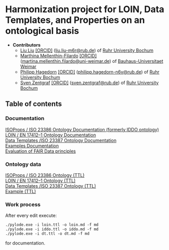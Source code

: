# Harmonization project for LOIN, Data Templates, and Properties on an ontological basis

* **Contributors**
  * [Liu Liu](https://orcid.org/0000-0001-5907-7609)
    [[ORCID]](https://orcid.org/0000-0001-5907-7609)
    (<liu.liu-m6r@rub.de></a>) of [Ruhr University Bochum](https://www.inf.bi.ruhr-uni-bochum.de/iib/lehrstuhl/mitarbeiter/liu_liu.html.en)
  * [Marthina Mellenthin-Filardo](https://orcid.org/0000-0001-7759-7579)
    [[ORCID]](https://orcid.org/0000-0001-7759-7579)
    (<martina.mellenthin.filardo@uni-weimar.de></a>) of [Bauhaus-Universitaet Weimar](https://www.uni-weimar.de/en/civil-engineering/chairs/construction-engineering-and-management/people/martina-mellenthin-filardo-msc/)
  * [Philipp Hagedorn](https://orcid.org/0000-0002-6249-243X)
    [[ORCID]](https://orcid.org/0000-0002-6249-243X)
    (<philipp.hagedorn-n6v@rub.de></a>) of [Ruhr University Bochum](https://www.inf.bi.ruhr-uni-bochum.de/iib/lehrstuhl/mitarbeiter/philipp_hagedorn.html.en)
  * [Sven Zentgraf](https://orcid.org/0000-0001-6058-7614)
    [[ORCID]](https://orcid.org/0000-0001-6058-7614)
    (<sven.zentgraf@rub.de></a>) of [Ruhr University Bochum](https://www.inf.bi.ruhr-uni-bochum.de/iib/lehrstuhl/mitarbeiter/sven_zentgraf.html.en)

## Table of contents
### Documentation

[ISOProps / ISO 23386 Ontology Documentation (formerly IDDO ontology)](isoprops.md)   
[LOIN / EN 17412–1 Ontology Documentation](loin.md)   
[Data Templates /ISO 23387 Ontology Documentation](dt.md)   
[Examples Documentation](loin-dt-iddo.md)   
[Evaluation of FAIR Data principles](fair-data.md)   

### Ontology data
[ISOProps / ISO 23386 Ontology (TTL)](iddo.ttl)   
[LOIN / EN 17412–1 Ontology (TTL)](loin.ttl)   
[Data Templates /ISO 23387 Ontology (TTL)](dt.ttl)   
[Example (TTL)](loin-dt-iddo.ttl)   

### Work process
After every edit execute:
```
./pylode.exe -i loin.ttl -o loin.md -f md
./pylode.exe -i iddo.ttl -o iddo.md -f md
./pylode.exe -i dt.ttl -o dt.md -f md
```
for documentation.

 
